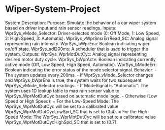 # Wiper-System-Project
System Description:
      Purpose: Simulate the behavior of a car wiper system based on driver input and rain sensor readings.
      Inputs:
          WprSys_vMode_Selector: Driver-selected mode (0: Off Mode, 1: Low Speed, 2: High Speed, 3: Automatic).
          WprSys_vWprSnsrErrRead_SC: Analog signal representing rain intensity.
          WprSys_bWprEna: Boolean indicating wiper on/off state.
          WprSys_sdl200ms: A scheduler that is used to trigger the system.
      Outputs:
          WprSys_WprMotDutCyc: Analog signal representing desired motor duty cycle.
          WprSys_bWprActv: Boolean indicating currently active mode (Off, Low Speed, High Speed, Automatic).
          WprSys_bModeErr: Boolean indicating the error status of the mode selector signal.
      Behavior:
          - The system updates every 200ms.
          - If WprSys_vMode_Selector changes and WprSys_bWprEna is true, the system waits for two subsequent WprSys_vMode_Selector readings.
          - If ModeSignal is "Automatic": The system uses 1D lookup table to map rain sensor value to WprSys_WprMotDutCyc based on automatic mode logic. 
          - Otherwise (Low Speed or High Speed):
               = For the Low-Speed Mode: The WprSys_WprMotDutCyc will be set to a calibrated value WprSys_WprMotDutCycLowSpd_SC that is set to (0.4).
               = For the High-Speed Mode: The WprSys_WprMotDutCyc will be set to a calibrated value WprSys_WprMotDutCycHighSpd_SC that is set to (0.7).

